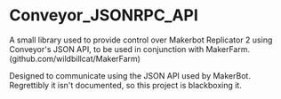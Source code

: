 Conveyor_JSONRPC_API
==========

A small library used to provide control over Makerbot Replicator 2 using Conveyor's JSON API, to be used in conjunction with MakerFarm. (github.com/wildbillcat/MakerFarm)

Designed to communicate using the JSON API used by MakerBot. Regrettibly it isn't documented, so this project is blackboxing it.
